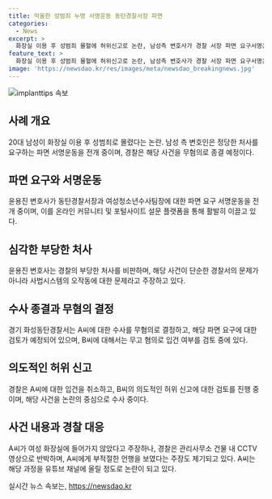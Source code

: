 ```yaml
---
title: 억울한 성범죄 누명 서명운동 동탄경찰서장 파면
categories:
  - News
excerpt: >
  화장실 이용 후 성범죄 몰혈에 허위신고로 논란, 남성측 변호사가 경찰 서장 파면 요구서명운동 진행 중. 피해를 주장한 여성이 허위신고를 자백하며 무고혐의 검토 중. 변호사는 경찰 처사를 비판하며 남성 피의자에 대한 억울한 누명을 거론, 사법시스템의 오작동 우려를 제기. 경찰은 수사 종결과 함께 파면 요구 운동에 대한 대응이 예상. 유튜브 채널 억울한 남자에 사건 관련 영상 게시되며 논란 확산. (150자)
feature_text: >
  화장실 이용 후 성범죄 몰혈에 허위신고로 논란, 남성측 변호사가 경찰 서장 파면 요구서명운동 진행 중. 피해를 주장한 여성이 허위신고를 자백하며 무고혐의 검토 중. 변호사는 경찰 처사를 비판하며 남성 피의자에 대한 억울한 누명을 거론, 사법시스템의 오작동 우려를 제기. 경찰은 수사 종결과 함께 파면 요구 운동에 대한 대응이 예상. 유튜브 채널 억울한 남자에 사건 관련 영상 게시되며 논란 확산. (150자)
image: 'https://newsdao.kr/res/images/meta/newsdao_breakingnews.jpg'
---
```


<p><img src="https://newsdao.kr/res/images/meta/newsdao_breakingnews.jpg" alt="implanttips 속보" /></p>

<h2 data-ke-size="size26">사례 개요</h2>

<p>20대 남성이 화장실 이용 후 성범죄로 몰렸다는 논란. 남성 측 변호인은 정당한 처사를 요구하는 파면 서명운동을 전개 중이며, 경찰은 해당 사건을 무혐의로 종결 예정이다.</p>

<h2 data-ke-size="size26">파면 요구와 서명운동</h2>

<p>윤용진 변호사가 동탄경찰서장과 여성청소년수사팀장에 대한 파면 요구 서명운동을 전개 중이며, 이를 온라인 커뮤니티 및 포털사이트 설문 플랫폼을 통해 활발히 이끌고 있다.</p>

<h2 data-ke-size="size26">심각한 부당한 처사</h2>

<p>윤용진 변호사는 경찰의 부당한 처사를 비판하며, 해당 사건이 단순한 경찰서의 문제가 아니라 사법시스템의 오작동에 대한 문제라고 주장하고 있다.</p>

<h2 data-ke-size="size26">수사 종결과 무혐의 결정</h2>

<p>경기 화성동탄경찰서는 A씨에 대한 수사를 무혐의로 결정하고, 해당 파면 요구에 대한 검토가 예정되어 있으며, B씨에 대해서는 무고 혐의로 입건 여부를 검토 중에 있다.</p>

<h2 data-ke-size="size26">의도적인 허위 신고</h2>

<p>경찰은 A씨에 대한 입건을 취소하고, B씨의 의도적인 허위 신고에 대한 검토를 진행 중이며, 해당 사건을 논란의 중심으로 수사 중이다.</p>

<h2 data-ke-size="size26">사건 내용과 경찰 대응</h2>

<p>A씨가 여성 화장실에 들어가지 않았다고 주장하나, 경찰은 관리사무소 건물 내 CCTV 영상으로 반박하며, A씨에게 부적절한 언행을 보였다는 주장도 제기되고 있다. A씨는 해당 과정을 유튜브 채널에 올릴 정도로 논란이 되고 있다.</p>
실시간 뉴스 속보는, <a href="https://newsdao.kr" rel="dofollow">https://newsdao.kr</a>


